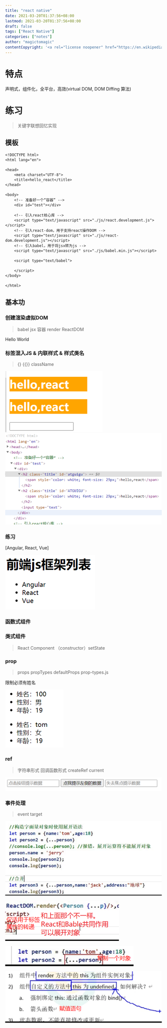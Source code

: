 ```yaml
---
title: "react native"
date: 2021-03-20T01:37:56+08:00
lastmod: 2021-03-20T01:37:56+08:00
draft: false
tags: ["React Native"]
categories: ["notes"]
author: "magictomagic"
contentCopyright: '<a rel="license noopener" href="https://en.wikipedia.org/wiki/Wikipedia:Text_of_Creative_Commons_Attribution-ShareAlike_3.0_Unported_License" target="_blank">Creative Commons Attribution-ShareAlike License</a>'
---
```



# 特点

声明式，组件化，全平台，高效(virtual DOM, DOM Diffing 算法)

# 练习
>关键字联想回忆实现

## 模板

```react
<!DOCTYPE html>
<html lang="en">

<head>
    <meta charset="UTF-8">
    <title>hello_react</title>
</head>

<body>
    <!-- 准备好一个“容器” -->
    <div id="test"></div>

    <!-- 引入react核心库 -->
    <script type="text/javascript" src="./js/react.development.js"></script>
    <!-- 引入react-dom，用于支持react操作DOM -->
    <script type="text/javascript" src="./js/react-dom.development.js"></script>
    <!-- 引入babel，用于将jsx转为js -->
    <script type="text/javascript" src="./js/babel.min.js"></script>

    <script type="text/babel">

    </script>
</body>

</html>
```


## 基本功
### 创建渲染虚拟DOM 
>babel  jsx  容器  render ReactDOM

Hello World

### 标签混入JS & 内联样式 & 样式类名
>{}  {{}}  className

![image-20210304055254239](/img/image-20210304055254239.png)![image-20210304055331679](/img/image-20210304055331679.png)

### 练习

[Angular, React, Vue]

![image-20210304055615358](/img/image-20210304055615358.png)

### 函数式组件

### 类式组件

> React  Component  （constructor）setState

### prop

> props propTypes defaultProps prop-types.js 

限制必须有姓名

![image-20210305004410654](/img/image-20210305004410654.png)

### ref

> 字符串形式 回调函数形式 createRef current

![image-20210305010812854](/img/image-20210305010812854.png)

### 事件处理

> event target





![image-20210304063640074](/img/image-20210304063640074.png)

![image-20210304063646299](/img/image-20210304063646299.png)

![image-20210304063654743](/img/image-20210304063654743.png)

![image-20210304063705450](/img/image-20210304063705450.png)

